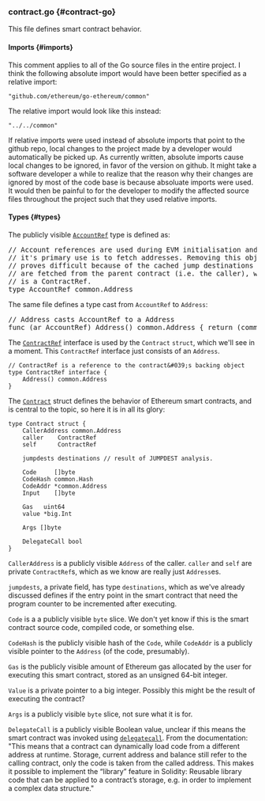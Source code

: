 ### contract.go {#contract-go}

This file defines smart contract behavior.

#### Imports {#imports}

This comment applies to all of the Go source files in the entire project. I think the following absolute import would have been better specified as a relative import:

```
"github.com/ethereum/go-ethereum/common"
```

The relative import would look like this instead:

```
"../../common"
```

If relative imports were used instead of absolute imports that point to the github repo, local changes to the project made by a developer would automatically be picked up. As currently written, absolute imports cause local changes to be ignored, in favor of the version on github. It might take a software developer a while to realize that the reason why their changes are ignored by most of the code base is because absoluate imports were used. It would then be painful to for the developer to modify the affected source files throughout the project such that they used relative imports.

#### Types {#types}

The publicly visible [`AccountRef`](https://github.com/ethereum/go-ethereum/blob/master/core/vm/contract.go#L30-L40) type is defined as:

<pre>// Account references are used during EVM initialisation and
// it&#039;s primary use is to fetch addresses. Removing this object
// proves difficult because of the cached jump destinations which
// are fetched from the parent contract (i.e. the caller), which
// is a ContractRef.
type AccountRef common.Address</pre>

The same file defines a type cast from `AccountRef` to `Address`:

<pre>// Address casts AccountRef to a Address
func (ar AccountRef) Address() common.Address { return (common.Address)(ar) }</pre>

The [`ContractRef`](https://github.com/ethereum/go-ethereum/blob/master/core/vm/contract.go#L25-L28) interface is used by the `Contract` `struct`, which we&#039;ll see in a moment. This `ContractRef` interface just consists of an `Address`.

```
// ContractRef is a reference to the contract&#039;s backing object
type ContractRef interface {
    Address() common.Address
}
```

The [`Contract`](https://github.com/ethereum/go-ethereum/blob/master/core/vm/contract.go#L42-L65) struct defines the behavior of Ethereum smart contracts, and is central to the topic, so here it is in all its glory:

```
type Contract struct {
    CallerAddress common.Address
    caller    ContractRef
    self      ContractRef

    jumpdests destinations // result of JUMPDEST analysis.

    Code     []byte
    CodeHash common.Hash
    CodeAddr *common.Address
    Input    []byte

    Gas   uint64
    value *big.Int

    Args []byte

    DelegateCall bool
}
```

`CallerAddress` is a publicly visible `Address` of the caller. `caller` and `self` are private `ContractRef`s, which as we know are really just `Address`es.

`jumpdests`, a private field, has type `destinations`, which as we&#039;ve already discussed defines if the entry point in the smart contract that need the program counter to be incremented after executing.

`Code` is a a publicly visible `byte` slice. We don&#039;t yet know if this is the smart contract source code, compiled code, or something else.

`CodeHash` is the publicly visible hash of the `Code`, while `CodeAddr` is a publicly visible pointer to the `Address` (of the code, presumably).

`Gas` is the publicly visible amount of Ethereum gas allocated by the user for executing this smart contract, stored as an unsigned 64-bit integer.

`Value` is a private pointer to a big integer. Possibly this might be the result of executing the contract?

`Args` is a publicly visible `byte` slice, not sure what it is for.

`DelegateCall` is a publicly visible Boolean value, unclear if this means the smart contract was invoked using [`delegatecall`](http://solidity.readthedocs.io/en/v0.4.24/introduction-to-smart-contracts.html#delegatecall-callcode-and-libraries). From the documentation: &quot;This means that a contract can dynamically load code from a different address at runtime. Storage, current address and balance still refer to the calling contract, only the code is taken from the called address. This makes it possible to implement the “library” feature in Solidity: Reusable library code that can be applied to a contract’s storage, e.g. in order to implement a complex data structure.&quot;